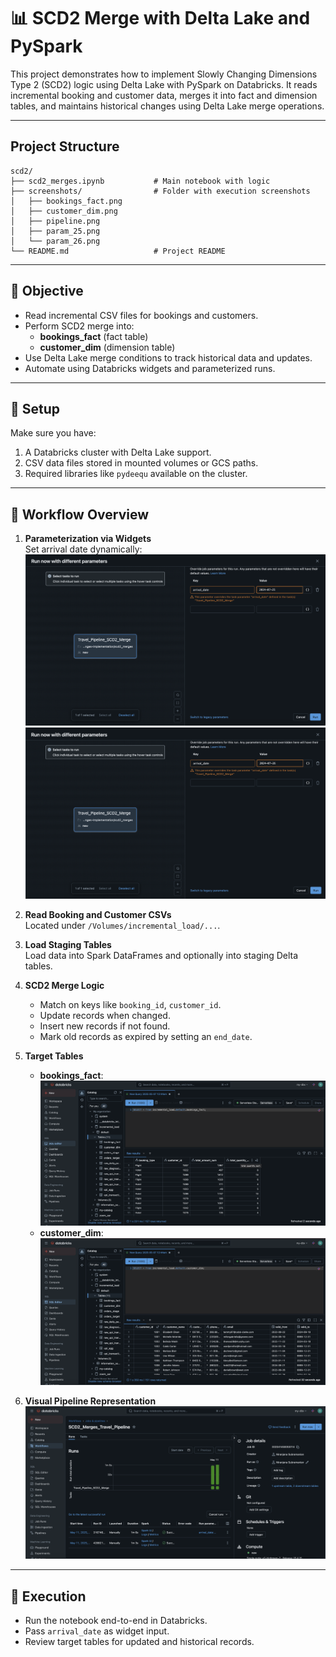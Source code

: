 # 📊 SCD2 Merge with Delta Lake and PySpark

This project demonstrates how to implement Slowly Changing Dimensions Type 2 (SCD2) logic using Delta Lake with PySpark on Databricks. It reads incremental booking and customer data, merges it into fact and dimension tables, and maintains historical changes using Delta Lake merge operations.

---

## Project Structure

```
scd2/
├── scd2_merges.ipynb           # Main notebook with logic
├── screenshots/                # Folder with execution screenshots
│   ├── bookings_fact.png
│   ├── customer_dim.png
│   ├── pipeline.png
│   ├── param_25.png
│   └── param_26.png
└── README.md                   # Project README
```

---

## 📌 Objective

- Read incremental CSV files for bookings and customers.
- Perform SCD2 merge into:
  - **bookings_fact** (fact table)
  - **customer_dim** (dimension table)
- Use Delta Lake merge conditions to track historical data and updates.
- Automate using Databricks widgets and parameterized runs.

---

## 🔧 Setup

Make sure you have:

1. A Databricks cluster with Delta Lake support.
2. CSV data files stored in mounted volumes or GCS paths.
3. Required libraries like `pydeequ` available on the cluster.

---

## 📑 Workflow Overview

1. **Parameterization via Widgets**  
   Set arrival date dynamically:  
   ![param_25](screenshots/param_25.png)  
   ![param_26](screenshots/param_26.png)

2. **Read Booking and Customer CSVs**  
   Located under `/Volumes/incremental_load/...`.

3. **Load Staging Tables**  
   Load data into Spark DataFrames and optionally into staging Delta tables.

4. **SCD2 Merge Logic**  
   - Match on keys like `booking_id`, `customer_id`.  
   - Update records when changed.  
   - Insert new records if not found.  
   - Mark old records as expired by setting an `end_date`.

5. **Target Tables**  
   - **bookings_fact**: ![bookings_fact](screenshots/bookings_fact.png)  
   - **customer_dim**: ![customer_dim](screenshots/customer_dim.png)

6. **Visual Pipeline Representation**  
   ![pipeline](screenshots/pipeline.png)

---

## 🚀 Execution

- Run the notebook end-to-end in Databricks.
- Pass `arrival_date` as widget input.
- Review target tables for updated and historical records.
